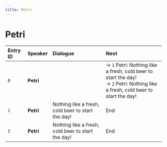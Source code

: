 ```yaml
---
title: Petri
---
```


# Petri


| Entry ID | Speaker | Dialogue | Next |
| :------- | :------ | :------- | :------------ |
| `0` | **Petri** |  | → `1` Petri: Nothing like a fresh, cold beer to start the day\!<br>→ `2` Petri: Nothing like a fresh, cold beer to start the day\! |
| `1` | **Petri** | Nothing like a fresh, cold beer to start the day\! | End |
| `2` | **Petri** | Nothing like a fresh, cold beer to start the day\! | End |
